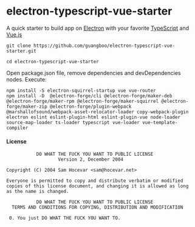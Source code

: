# electron-typescript-vue-starter

A quick starter to build app on [Electron](https://electronjs.org) with your favorite [TypeScript](https://www.typescriptlang.org/) and [Vue.js](https://vuejs.org/)

```
git clone https://github.com/guangboo/electron-typescript-vue-starter.git

cd electron-typescript-vue-starter
```
Open package.json file, remove dependencies and devDependencies nodes. Execute:
```
npm install -S electron-squirrel-startup vue vue-router
npm install -D  @electron-forge/cli @electron-forge/maker-deb @electron-forge/maker-rpm @electron-forge/maker-squirrel @electron-forge/maker-zip @electron-forge/plugin-webpack @marshallofsound/webpack-asset-relocator-loader copy-webpack-plugin electron eslint eslint-plugin-html eslint-plugin-vue node-loader source-map-loader ts-loader typescript vue-loader vue-template-compiler
```
#### License

```
           DO WHAT THE FUCK YOU WANT TO PUBLIC LICENSE
                   Version 2, December 2004
 
Copyright (C) 2004 Sam Hocevar <sam@hocevar.net>

Everyone is permitted to copy and distribute verbatim or modified
copies of this license document, and changing it is allowed as long
as the name is changed.
 
           DO WHAT THE FUCK YOU WANT TO PUBLIC LICENSE
  TERMS AND CONDITIONS FOR COPYING, DISTRIBUTION AND MODIFICATION

 0. You just DO WHAT THE FUCK YOU WANT TO.
```
